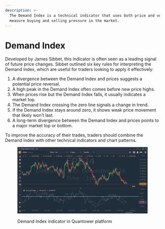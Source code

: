 ```yaml
---
description: >-
  The Demand Index is a technical indicator that uses both price and volume to
  measure buying and selling pressure in the market.
---
```


# Demand Index

Developed by James Sibbet, this indicator is often seen as a leading signal of future price changes. Sibbet outlined six key rules for interpreting the Demand Index, which are useful for traders looking to apply it effectively:

1. A divergence between the Demand Index and prices suggests a potential price reversal.
2. A high peak in the Demand Index often comes before new price highs.
3. When prices rise but the Demand Index falls, it usually indicates a market top.
4. The Demand Index crossing the zero line signals a change in trend.
5. If the Demand Index stays around zero, it shows weak price movement that likely won’t last.
6. A long-term divergence between the Demand Index and prices points to a major market top or bottom.

To improve the accuracy of their trades, traders should combine the Demand Index with other technical indicators and chart patterns.

<figure><img src="../../../../.gitbook/assets/Starter_MXjC8bjRCa.png" alt=""><figcaption><p>Demand Index indicator in Quantower platform</p></figcaption></figure>

